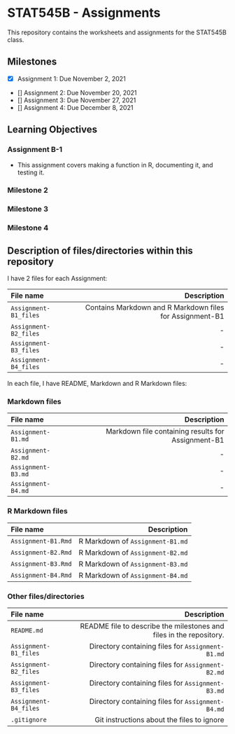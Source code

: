 
# STAT545B - Assignments

This repository contains the worksheets and assignments for the STAT545B class.

## Milestones

- [x] Assignment 1: Due November 2, 2021
- [] Assignment 2: Due November 20, 2021 
- [] Assignment 3: Due November 27, 2021
- [] Assignment 4: Due December 8, 2021

## Learning Objectives 

### Assignment B-1

* This assignment covers making a function in R, documenting it, and testing it.

### Milestone 2


### Milestone 3


### Milestone 4


## Description of files/directories within this repository

I have 2 files for each Assignment:

| File name | Description |
| :--- | ---: |
| `Assignment-B1_files` | Contains Markdown and R Markdown files for Assignment-B1 |
| `Assignment-B2_files` | - |
| `Assignment-B3_files` | - |
| `Assignment-B4_files` | - |

In each file, I have README, Markdown and R Markdown files:

### Markdown files

| File name | Description |
| :--- | ---: |
| `Assignment-B1.md` | Markdown file containing results for Assignment-B1 |
| `Assignment-B2.md` | - |
| `Assignment-B3.md` | - |
| `Assignment-B4.md` | - |

### R Markdown files

| File name | Description |
| :--- | ---: |
| `Assignment-B1.Rmd` | R Markdown of `Assignment-B1.md` |
| `Assignment-B2.Rmd` | R Markdown of `Assignment-B2.md` |
| `Assignment-B3.Rmd` | R Markdown of `Assignment-B3.md` |
| `Assignment-B4.Rmd` | R Markdown of `Assignment-B4.md` |

### Other files/directories

| File name | Description |
| :--- | ---: |
| `README.md` | README file to describe the milestones and files in the repository. |
| `Assignment-B1_files` | Directory containing files for `Assignment-B1.md` | 
| `Assignment-B2_files` | Directory containing files for `Assignment-B2.md` | 
| `Assignment-B3_files` | Directory containing files for `Assignment-B3.md` | 
| `Assignment-B4_files` | Directory containing files for `Assignment-B4.md` | 
| `.gitignore` | Git instructions about the files to ignore | 

